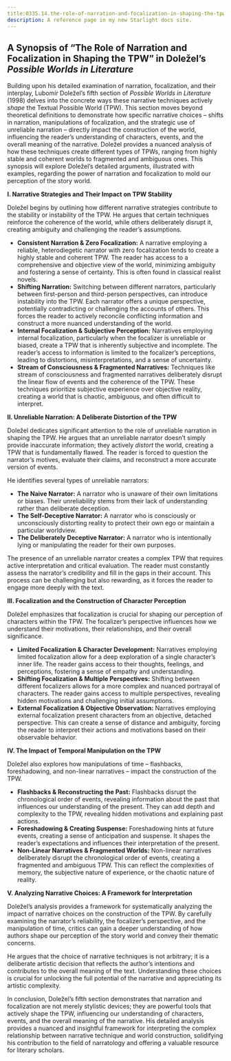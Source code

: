 ```yaml
---
title:0335.14.the-role-of-narration-and-focalization-in-shaping-the-tpw
description: A reference page in my new Starlight docs site.
---
```

## A Synopsis of “The Role of Narration and Focalization in Shaping the TPW” in Doležel’s *Possible Worlds in Literature*

Building upon his detailed examination of narration, focalization, and their interplay, Lubomír Doležel’s fifth section of *Possible Worlds in Literature* (1998) delves into the concrete ways these narrative techniques actively *shape* the Textual Possible World (TPW). This section moves beyond theoretical definitions to demonstrate how specific narrative choices – shifts in narration, manipulations of focalization, and the strategic use of unreliable narration – directly impact the construction of the world, influencing the reader’s understanding of characters, events, and the overall meaning of the narrative. Doležel provides a nuanced analysis of how these techniques create different types of TPWs, ranging from highly stable and coherent worlds to fragmented and ambiguous ones. This synopsis will explore Doležel’s detailed arguments, illustrated with examples, regarding the power of narration and focalization to mold our perception of the story world.

**I. Narrative Strategies and Their Impact on TPW Stability**

Doležel begins by outlining how different narrative strategies contribute to the stability or instability of the TPW. He argues that certain techniques reinforce the coherence of the world, while others deliberately disrupt it, creating ambiguity and challenging the reader’s assumptions.

* **Consistent Narration & Zero Focalization:** A narrative employing a reliable, heterodiegetic narrator with zero focalization tends to create a highly stable and coherent TPW. The reader has access to a comprehensive and objective view of the world, minimizing ambiguity and fostering a sense of certainty. This is often found in classical realist novels.
* **Shifting Narration:** Switching between different narrators, particularly between first-person and third-person perspectives, can introduce instability into the TPW. Each narrator offers a unique perspective, potentially contradicting or challenging the accounts of others. This forces the reader to actively reconcile conflicting information and construct a more nuanced understanding of the world.
* **Internal Focalization & Subjective Perception:** Narratives employing internal focalization, particularly when the focalizer is unreliable or biased, create a TPW that is inherently subjective and incomplete. The reader’s access to information is limited to the focalizer’s perceptions, leading to distortions, misinterpretations, and a sense of uncertainty.
* **Stream of Consciousness & Fragmented Narratives:** Techniques like stream of consciousness and fragmented narratives deliberately disrupt the linear flow of events and the coherence of the TPW. These techniques prioritize subjective experience over objective reality, creating a world that is chaotic, ambiguous, and often difficult to interpret.

**II. Unreliable Narration: A Deliberate Distortion of the TPW**

Doležel dedicates significant attention to the role of unreliable narration in shaping the TPW. He argues that an unreliable narrator doesn’t simply provide inaccurate information; they actively *distort* the world, creating a TPW that is fundamentally flawed. The reader is forced to question the narrator’s motives, evaluate their claims, and reconstruct a more accurate version of events.

He identifies several types of unreliable narrators:

* **The Naive Narrator:** A narrator who is unaware of their own limitations or biases. Their unreliability stems from their lack of understanding rather than deliberate deception.
* **The Self-Deceptive Narrator:** A narrator who is consciously or unconsciously distorting reality to protect their own ego or maintain a particular worldview.
* **The Deliberately Deceptive Narrator:** A narrator who is intentionally lying or manipulating the reader for their own purposes.

The presence of an unreliable narrator creates a complex TPW that requires active interpretation and critical evaluation. The reader must constantly assess the narrator’s credibility and fill in the gaps in their account. This process can be challenging but also rewarding, as it forces the reader to engage more deeply with the text.

**III. Focalization and the Construction of Character Perception**

Doležel emphasizes that focalization is crucial for shaping our perception of characters within the TPW. The focalizer’s perspective influences how we understand their motivations, their relationships, and their overall significance.

* **Limited Focalization & Character Development:** Narratives employing limited focalization allow for a deep exploration of a single character’s inner life. The reader gains access to their thoughts, feelings, and perceptions, fostering a sense of empathy and understanding.
* **Shifting Focalization & Multiple Perspectives:** Shifting between different focalizers allows for a more complex and nuanced portrayal of characters. The reader gains access to multiple perspectives, revealing hidden motivations and challenging initial assumptions.
* **External Focalization & Objective Observation:** Narratives employing external focalization present characters from an objective, detached perspective. This can create a sense of distance and ambiguity, forcing the reader to interpret their actions and motivations based on their observable behavior.

**IV. The Impact of Temporal Manipulation on the TPW**

Doležel also explores how manipulations of time – flashbacks, foreshadowing, and non-linear narratives – impact the construction of the TPW.

* **Flashbacks & Reconstructing the Past:** Flashbacks disrupt the chronological order of events, revealing information about the past that influences our understanding of the present. They can add depth and complexity to the TPW, revealing hidden motivations and explaining past actions.
* **Foreshadowing & Creating Suspense:** Foreshadowing hints at future events, creating a sense of anticipation and suspense. It shapes the reader’s expectations and influences their interpretation of the present.
* **Non-Linear Narratives & Fragmented Worlds:** Non-linear narratives deliberately disrupt the chronological order of events, creating a fragmented and ambiguous TPW. This can reflect the complexities of memory, the subjective nature of experience, or the chaotic nature of reality.

**V.  Analyzing Narrative Choices: A Framework for Interpretation**

Doležel’s analysis provides a framework for systematically analyzing the impact of narrative choices on the construction of the TPW. By carefully examining the narrator’s reliability, the focalizer’s perspective, and the manipulation of time, critics can gain a deeper understanding of how authors shape our perception of the story world and convey their thematic concerns.

He argues that the choice of narrative techniques is not arbitrary; it is a deliberate artistic decision that reflects the author’s intentions and contributes to the overall meaning of the text. Understanding these choices is crucial for unlocking the full potential of the narrative and appreciating its artistic complexity.

In conclusion, Doležel’s fifth section demonstrates that narration and focalization are not merely stylistic devices; they are powerful tools that actively shape the TPW, influencing our understanding of characters, events, and the overall meaning of the narrative. His detailed analysis provides a nuanced and insightful framework for interpreting the complex relationship between narrative technique and world construction, solidifying his contribution to the field of narratology and offering a valuable resource for literary scholars.